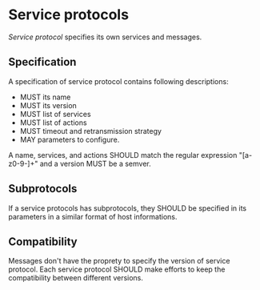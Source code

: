 # Service protocols

*Service protocol* specifies its own services and messages.


## Specification

A specification of service protocol contains following descriptions:

- MUST its name
- MUST its version
- MUST list of services
- MUST list of actions
- MUST timeout and retransmission strategy
- MAY parameters to configure.

A name, services, and actions SHOULD match the regular expression "[a-z0-9-]+" and a version MUST be a semver.


## Subprotocols

If a service protocols has subprotocols, they SHOULD be specified in its parameters in a similar format of host informations.


## Compatibility

Messages don't have the proprety to specify the version of service protocol.
Each service protocol SHOULD make efforts to keep the compatibility between different versions.

